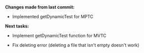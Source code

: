 **Changes made from last commit:**

- Implemented getDynamicTest for MPTC
 
**Next tasks:**

- Implement getDynamicTest function for MVTC
 
- Fix deleting error (deleting a file that isn't empty doesn't work)

